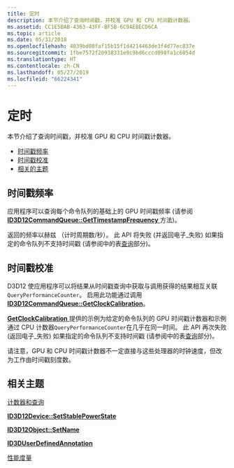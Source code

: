 ```yaml
---
title: 定时
description: 本节介绍了查询时间戳，并校准 GPU 和 CPU 时间戳计数器。
ms.assetid: CC1E5BAB-4363-43FF-BF5B-6C9AEBECD6CA
ms.topic: article
ms.date: 05/31/2018
ms.openlocfilehash: 4039bd08faf15b15f1d4214463de3f4d77ec837e
ms.sourcegitcommit: 1fbe7572f20938331e9c9bd6cccd098fa1c6054d
ms.translationtype: HT
ms.contentlocale: zh-CN
ms.lasthandoff: 05/27/2019
ms.locfileid: "66224341"
---
```

# <a name="timing"></a>定时

本节介绍了查询时间戳，并校准 GPU 和 CPU 时间戳计数器。

-   [时间戳频率](#timestamp-frequency)
-   [时间戳校准](#timestamp-calibration)
-   [相关的主题](#related-topics)

## <a name="timestamp-frequency"></a>时间戳频率

应用程序可以查询每个命令队列的基础上的 GPU 时间戳频率 (请参阅[ **ID3D12CommandQueue::GetTimestampFrequency** ](/windows/desktop/api/d3d12/nf-d3d12-id3d12commandqueue-gettimestampfrequency)方法)。

返回的频率以赫兹 （计时周期数/秒）。 此 API 将失败 (并返回电子\_失败) 如果指定的命令队列不支持时间戳 (请参阅中的表[查询](queries.md)部分)。

## <a name="timestamp-calibration"></a>时间戳校准

D3D12 使应用程序可以将结果从时间戳查询中获取与调用获得的结果相互关联`QueryPerformanceCounter`。 启用此功能通过调用[ **ID3D12CommandQueue::GetClockCalibration**](/windows/desktop/api/d3d12/nf-d3d12-id3d12commandqueue-getclockcalibration)。

[**GetClockCalibration** ](/windows/desktop/api/d3d12/nf-d3d12-id3d12commandqueue-getclockcalibration)提供的示例为给定的命令队列的 GPU 时间戳计数器和示例通过 CPU 计数器`QueryPerformanceCounter`在几乎在同一时间。 此 API 再次失败 (返回电子\_失败) 如果指定的命令队列不支持时间戳 (请参阅中的表[查询](queries.md)部分)。

请注意，GPU 和 CPU 时间戳计数器不一定直接与这些处理器的时钟速度，但改为工作由时间戳刻度数。

## <a name="related-topics"></a>相关主题

<dl> <dt>

[计数器和查询](counters-and-queries.md)
</dt> <dt>

[**ID3D12Device::SetStablePowerState**](/windows/desktop/api/D3D12/nf-d3d12-id3d12device-setstablepowerstate)
</dt> <dt>

[**ID3D12Object::SetName**](/windows/desktop/api/D3D12/nf-d3d12-id3d12object-setname)
</dt> <dt>

[**ID3DUserDefinedAnnotation**](https://msdn.microsoft.com/library/windows/desktop/hh446881)
</dt> <dt>

[性能度量](performance-measurement.md)
</dt> </dl>

 

 





